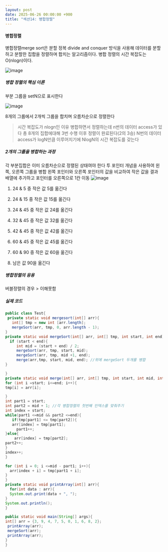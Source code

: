 ```yaml
---
layout: post
date: 2025-06-26 00:00:00 +900
title: "섹션14: 병합정렬"
---
```

#### 병합정렬
병합정렬merge sort은 분할 정복 divide and conquer 방식을 사용해 데이터를 분할하고 분할한 집합을 정렬하며 합치는 알고리즘이다. 
병합 정렬의 시간 복잡도는 O(nlogn)이다. 

![image](https://github.com/user-attachments/assets/5dc93e2e-a491-46a4-bbb0-aadd92215f60)


##### 병합 정렬의 핵심 이론 
부분 그룹을 setN으로 표시한다

![image](https://github.com/user-attachments/assets/882fb87f-f7cb-4547-937a-cdab168c5233)


8개의 그룹에서 2개씩 그룹을 합치며 오름차순으로 정렬한다 

> 시간 복잡도가 nlogn인 이유
> 병합하면서 정렬하는데 n번의 데이터 access가 있다
> 총 8개의 집합에대해 3번 수행 이후 정렬이 완료된다(2의 3승)
> N번의 데이터 access가 logN만큼 이루어지기에 NlogN의 시간 복잡도를 갖는다
>

##### 2개의 그룹을 병합하는 과정 
각 부분집합은 이미 오름차순으로 정렬된 상태여야 한다 
투 포인터 개념을 사용하여 왼쪽, 오른쪽 그룹을 병합
왼쪽 포인터와 오른쪽 포인터의 값을 비교하여 작은 값을 결과 배열에 추가하고 포인터를 오른쪽으로 1칸 이동 
![image](https://github.com/user-attachments/assets/24c29a1e-1c3f-49cd-ab7d-c8091661ed40)

1) 24 & 5 중 작은 값 5를 옮긴다
   
2) 24 & 15 중 작은 값 15를 옮긴다
 
3) 24 & 45 중 작은 값 24를 옮긴다
 
4) 32 & 45 중 작은 값 32를 옮긴다

5) 42 & 45 중 작은 값 42를 옮긴다
 
6) 60 & 45 중 작은 값 45를 옮긴다
 
7) 60 & 90 중 작은 값 60을 옮긴다

8) 남은 값 90을 옮긴다

##### 병합정렬의 응용
버블정렬의 경우 > 이해못함 

##### 실제 코드 
```java
public class Test{
 private static void mergesort(int[] arr){
   int[] tmp = new int [arr.length];
   mergeSort(arr, tmp, 0, arr.length - 1);
}
private static void mergeSort(int[] arr, int[] tmp, int start, int end){
  if (start < end){
     int mid = (start + end) / 2;
     mergeSort(arr, tmp, start, mid);
     mergeSort(arr, tmp, mid +1, end);
     merge(arr,tmp, start, mid, end); //위에 mergeSort 두개를 병합
}

}
private static void merge(int[] arr, int[] tmp, int start, int mid, int end){
for (int i =start; i<=end; i++){
tmp[i] = arr[i];

}
int part1 = start;
int part2 = mid + 1; //각 병합정렬의 첫번째 인덱스를 맞춰주기
int index = start;
while(part1 <=mid && part2 <=end){
   if(tmp[part1] <= tmp[part2]){
   arr[index] = tmp[part1];
     part1++;
}else{
    arr[index] = tmp[part2];
part2++;
}
index++;
}

for (int i = 0; i <=mid - part1; i++){
  arr[index + i] = tmp[part1 + i];
}
}
private static void printArray(int[] arr){
  for(int data : arr){
  System.out.print(data + ", ");
}
System.out.println();
}

public static void main(String[] args){
int[] arr = {3, 9, 4, 7, 5, 0, 1, 6, 8, 2};
 printArray(arr);
 mergeSort(arr);
 printArray(arr);
}
}
```
